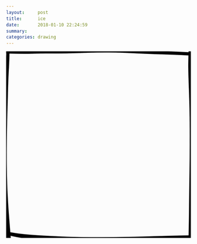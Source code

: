 ```yaml
---
layout:     post
title:      ice
date:       2018-01-10 22:24:59
summary:    
categories: drawing
---
```

![ice](/images/diary/ice.png "icy")
